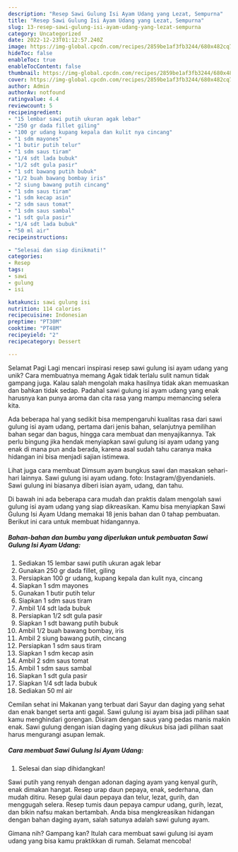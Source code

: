 ```yaml
---
description: "Resep Sawi Gulung Isi Ayam Udang yang Lezat, Sempurna"
title: "Resep Sawi Gulung Isi Ayam Udang yang Lezat, Sempurna"
slug: 13-resep-sawi-gulung-isi-ayam-udang-yang-lezat-sempurna
category: Uncategorized
date: 2022-12-23T01:12:57.240Z
image: https://img-global.cpcdn.com/recipes/2859be1af3fb3244/680x482cq70/sawi-gulung-isi-ayam-udang-foto-resep-utama.jpg
hideToc: false
enableToc: true
enableTocContent: false
thumbnail: https://img-global.cpcdn.com/recipes/2859be1af3fb3244/680x482cq70/sawi-gulung-isi-ayam-udang-foto-resep-utama.jpg
cover: https://img-global.cpcdn.com/recipes/2859be1af3fb3244/680x482cq70/sawi-gulung-isi-ayam-udang-foto-resep-utama.jpg
author: Admin
authorAv: notfound
ratingvalue: 4.4
reviewcount: 5
recipeingredient:
- "15 lembar sawi putih ukuran agak lebar"
- "250 gr dada fillet giling"
- "100 gr udang kupang kepala dan kulit nya cincang"
- "1 sdm mayones"
- "1 butir putih telur"
- "1 sdm saus tiram"
- "1/4 sdt lada bubuk"
- "1/2 sdt gula pasir"
- "1 sdt bawang putih bubuk"
- "1/2 buah bawang bombay iris"
- "2 siung bawang putih cincang"
- "1 sdm saus tiram"
- "1 sdm kecap asin"
- "2 sdm saus tomat"
- "1 sdm saus sambal"
- "1 sdt gula pasir"
- "1/4 sdt lada bubuk"
- "50 ml air"
recipeinstructions:

- "Selesai dan siap dinikmati!"
categories:
- Resep
tags:
- sawi
- gulung
- isi

katakunci: sawi gulung isi 
nutrition: 114 calories
recipecuisine: Indonesian
preptime: "PT30M"
cooktime: "PT48M"
recipeyield: "2"
recipecategory: Dessert

---
```



Selamat Pagi Lagi mencari inspirasi resep sawi gulung isi ayam udang yang unik? Cara membuatnya memang Agak tidak terlalu sulit namun tidak gampang juga. Kalau salah mengolah maka hasilnya tidak akan memuaskan dan bahkan tidak sedap. Padahal sawi gulung isi ayam udang yang enak harusnya kan punya aroma dan cita rasa yang mampu memancing selera kita.


Ada beberapa hal yang sedikit bisa mempengaruhi kualitas rasa dari sawi gulung isi ayam udang, pertama dari jenis bahan, selanjutnya pemilihan bahan segar dan bagus, hingga cara membuat dan menyajikannya. Tak perlu bingung jika hendak menyiapkan sawi gulung isi ayam udang yang enak di mana pun anda berada, karena asal sudah tahu caranya maka hidangan ini bisa menjadi sajian istimewa.

Lihat juga cara membuat Dimsum ayam bungkus sawi dan masakan sehari-hari lainnya. Sawi gulung isi ayam udang. foto: Instagram/@yendaniels. Sawi gulung ini biasanya diberi isian ayam, udang, dan tahu.


Di bawah ini ada beberapa cara mudah dan praktis dalam mengolah sawi gulung isi ayam udang yang siap dikreasikan. Kamu bisa menyiapkan Sawi Gulung Isi Ayam Udang memakai 18 jenis bahan dan 0 tahap pembuatan. Berikut ini cara untuk membuat hidangannya.

<!--inarticleads1-->

##### Bahan-bahan dan bumbu yang diperlukan untuk pembuatan Sawi Gulung Isi Ayam Udang:

1. Sediakan 15 lembar sawi putih ukuran agak lebar
1. Gunakan 250 gr dada fillet, giling
1. Persiapkan 100 gr udang, kupang kepala dan kulit nya, cincang
1. Siapkan 1 sdm mayones
1. Gunakan 1 butir putih telur
1. Siapkan 1 sdm saus tiram
1. Ambil 1/4 sdt lada bubuk
1. Persiapkan 1/2 sdt gula pasir
1. Siapkan 1 sdt bawang putih bubuk
1. Ambil 1/2 buah bawang bombay, iris
1. Ambil 2 siung bawang putih, cincang
1. Persiapkan 1 sdm saus tiram
1. Siapkan 1 sdm kecap asin
1. Ambil 2 sdm saus tomat
1. Ambil 1 sdm saus sambal
1. Siapkan 1 sdt gula pasir
1. Siapkan 1/4 sdt lada bubuk
1. Sediakan 50 ml air


Cemilan sehat ini Makanan yang terbuat dari Sayur dan daging yang sehat dan enak banget serta anti gagal. Sawi gulung isi ayam bisa jadi pilihan saat kamu menghindari gorengan. Disiram dengan saus yang pedas manis makin enak. Sawi gulung dengan isian daging yang dikukus bisa jadi pilihan saat harus mengurangi asupan lemak. 

<!--inarticleads2-->

##### Cara membuat Sawi Gulung Isi Ayam Udang:


1. Selesai dan siap dihidangkan!

Sawi putih yang renyah dengan adonan daging ayam yang kenyal gurih, enak dimakan hangat. Resep urap daun pepaya, enak, sederhana, dan mudah ditiru. Resep gulai daun pepaya dan telur, lezat, gurih, dan menggugah selera. Resep tumis daun pepaya campur udang, gurih, lezat, dan bikin nafsu makan bertambah. Anda bisa mengkreasikan hidangan dengan bahan daging ayam, salah satunya adalah sawi gulung ayam. 

Gimana nih? Gampang kan? Itulah cara membuat sawi gulung isi ayam udang yang bisa kamu praktikkan di rumah. Selamat mencoba!
